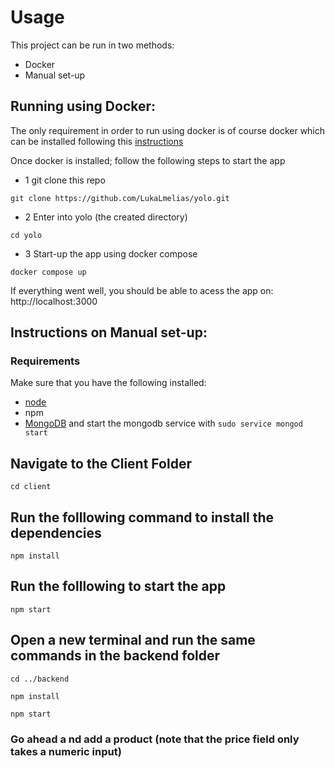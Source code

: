 # Usage

This project can be run in two methods:
-   Docker
-   Manual set-up


## Running using Docker:
The only requirement in order to run using docker is of course docker which can be installed following this [instructions](https://docs.docker.com/engine/install/)


Once docker is installed; follow the following steps to start the app
- 1 git clone this repo

```
git clone https://github.com/LukaLmelias/yolo.git
```

- 2 Enter into yolo (the created directory)

```
cd yolo
```

- 3 Start-up the app using docker compose

```
docker compose up 
```


If everything went well, you should be able to acess the app on:   http://localhost:3000

## Instructions on Manual set-up:

### Requirements
Make sure that you have the following installed:
- [node](https://www.digitalocean.com/community/tutorials/how-to-install-node-js-on-ubuntu-18-04) 
- npm 
- [MongoDB](https://docs.mongodb.com/manual/tutorial/install-mongodb-on-ubuntu/) and start the mongodb service with `sudo service mongod start`

## Navigate to the Client Folder 
 `cd client`

## Run the folllowing command to install the dependencies 
 `npm install`

## Run the folllowing to start the app
 `npm start`

## Open a new terminal and run the same commands in the backend folder
 `cd ../backend`

 `npm install`

 `npm start`

 ### Go ahead a nd add a product (note that the price field only takes a numeric input)
